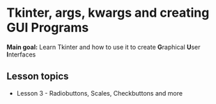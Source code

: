 # Tkinter, args, kwargs and creating GUI Programs

**Main goal:** Learn Tkinter and how to use it to create **G**raphical **U**ser **I**nterfaces 

## Lesson topics


- Lesson 3 - Radiobuttons, Scales, Checkbuttons and more
